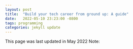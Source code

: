 ```yaml
---
layout: post
title:  "Build your tech career from ground up: A guide"
date:   2022-05-10 23:23:00 -0800
tags: programming 
categories: jekyll update
---
```


This page was last updated in May 2022
Note: 
